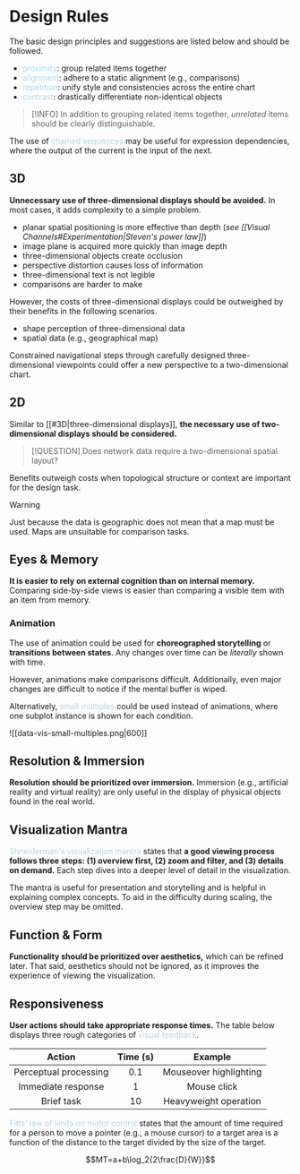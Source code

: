 # Design Rules
The basic design principles and suggestions are listed below and should be followed.
- <span style = "color:lightblue">proximity</span>: group related items together
- <span style = "color:lightblue">alignment</span>: adhere to a static alignment (e.g., comparisons)
- <span style = "color:lightblue">repetition</span>: unify style and consistencies across the entire chart
- <span style = "color:lightblue">contrast</span>: drastically differentiate non-identical objects

> [!INFO]
> In addition to grouping related items together, *unrelated* items should be clearly distinguishable.

The use of <span style = "color:lightblue">chained sequences</span> may be useful for expression dependencies, where the output of the current is the input of the next.

## 3D
**Unnecessary use of three-dimensional displays should be avoided.** In most cases, it adds complexity to a simple problem.
- planar spatial positioning is more effective than depth (*see [[Visual Channels#Experimentation|Steven's power law]]*)
- image plane is acquired more quickly than image depth
- three-dimensional objects create occlusion
- perspective distortion causes loss of information
- three-dimensional text is not legible
- comparisons are harder to make

However, the costs of three-dimensional displays could be outweighed by their benefits in the following scenarios.
- shape perception of three-dimensional data
- spatial data (e.g., geographical map)

Constrained navigational steps through carefully designed three-dimensional viewpoints could offer a new perspective to a two-dimensional chart.

## 2D
Similar to [[#3D|three-dimensional displays]], **the necessary use of two-dimensional displays should be considered.**

> [!QUESTION]
> Does network data require a two-dimensional spatial layout?

Benefits outweigh costs when topological structure or context are important for the design task.

> [!WARNING]
> Just because the data is geographic does not mean that a map must be used. Maps are unsuitable for comparison tasks.

## Eyes & Memory
**It is easier to rely on external cognition than on internal memory.** Comparing side-by-side views is easier than comparing a visible item with an item from memory.

### Animation
The use of animation could be used for **choreographed storytelling** or **transitions between states**. Any changes over time can be *literally* shown with time.

However, animations make comparisons difficult. Additionally, even major changes are difficult to notice if the mental buffer is wiped.

Alternatively, <span style = "color:lightblue">small multiples</span> could be used instead of animations, where one subplot instance is shown for each condition.

![[data-vis-small-multiples.png|600]]

## Resolution & Immersion
**Resolution should be prioritized over immersion.** Immersion (e.g., artificial reality and virtual reality) are only useful in the display of physical objects found in the real world.

## Visualization Mantra
<span style = "color:lightblue">Shneiderman's visualization mantra</span> states that **a good viewing process follows three steps: (1) overview first, (2) zoom and filter, and (3) details on demand.** Each step dives into a deeper level of detail in the visualization.

The mantra is useful for presentation and storytelling and is helpful in explaining complex concepts. To aid in the difficulty during scaling, the overview step may be omitted.

## Function & Form
**Functionality should be prioritized over aesthetics,** which can be refined later. That said, aesthetics should not be ignored, as it improves the experience of viewing the visualization.

## Responsiveness
**User actions should take appropriate response times.** The table below displays three rough categories of <span style = "color:lightblue">visual feedback</span>.

|      **Action**       | **Time (s)** |      **Example**       |
|:---------------------:|:------------:|:----------------------:|
| Perceptual processing |    $0.1$     | Mouseover highlighting |
|  Immediate response   |     $1$      |      Mouse click       |
|      Brief task       |     $10$     | Heavyweight operation                       |

<span style = "color:lightblue">Fitts' law of limits on motor control</span> states that the amount of time required for a person to move a pointer (e.g., a mouse cursor) to a target area is a function of the distance to the target divided by the size of the target.

$$MT=a+b\log_2{2\frac{D}{W}}$$


